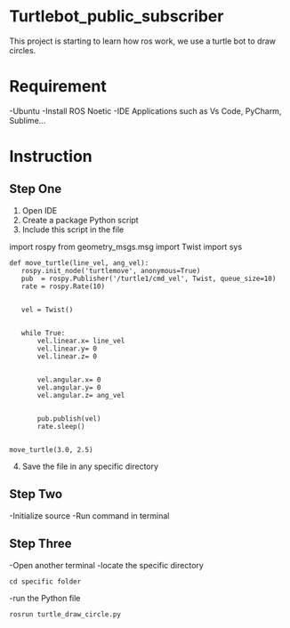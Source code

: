# Turtlebot_public_subscriber
This project is starting to learn how ros work, we use a turtle bot to draw circles.

# Requirement
-Ubuntu
-Install ROS Noetic
-IDE Applications such as Vs Code, PyCharm, Sublime…

# Instruction
## Step One
1. Open IDE
2. Create a package Python script
3. Include this script in the file

  import rospy
  from geometry_msgs.msg import Twist
  import sys
  
    def move_turtle(line_vel, ang_vel):
       rospy.init_node('turtlemove', anonymous=True)
       pub  = rospy.Publisher('/turtle1/cmd_vel', Twist, queue_size=10)
       rate = rospy.Rate(10)
    
    
       vel = Twist()
    
    
       while True:
           vel.linear.x= line_vel
           vel.linear.y= 0
           vel.linear.z= 0
    
    
           vel.angular.x= 0
           vel.angular.y= 0
           vel.angular.z= ang_vel
    
    
           pub.publish(vel)
           rate.sleep()
    
    
    move_turtle(3.0, 2.5)

4. Save the file in any specific directory

## Step Two
-Initialize source
-Run command in terminal

## Step Three
-Open another terminal
-locate the specific directory

    cd specific folder
  
-run the Python file

    rosrun turtle_draw_circle.py
